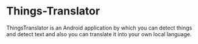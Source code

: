 # Things-Translator
ThingsTranslator is an Android application by which you can detect things and detect text and also you can translate it into your own local language.
